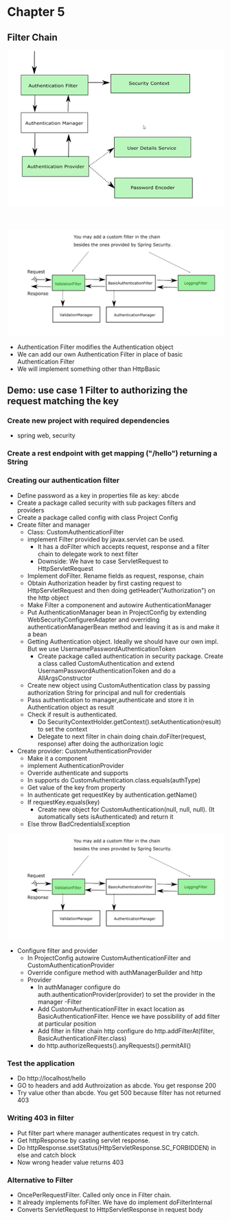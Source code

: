 # Chapter 5

## Filter Chain

![architecture1](src/main/resources/architecture1.png)
</br></br></br></br>
![architecture2](src/main/resources/architecture2.png)

- Authentication Filter modifies the Authentication object
- We can add our own Authentication Filter in place of basic Authentication Filter
- We will implement something other than HttpBasic

## Demo: use case 1 Filter to authorizing the request matching the key

### Create new project with required dependencies
- spring web, security

### Create a rest endpoint with get mapping ("/hello") returning a String

### Creating our authentication filter
- Define password as a key in properties file as key: abcde
- Create a package called security with sub packages filters and providers
- Create a package called config with class Project Config
- Create filter and manager
    - Class: CustomAuthenticationFilter
    - implement Filter provided by javax.servlet can be used. 
        - It has a doFilter which accepts request, response and a filter chain to delegate work to next filter
        - Downside: We have to case ServletRequest to HttpServletRequest 
    - Implement doFilter. Rename fields as request, response, chain
    - Obtain Authorization header by first casting request to HttpServletRequest and then doing getHeader("Authorization") on the http object
    - Make Filter a componenent and autowire AuthenticationManager
    - Put AuthenticationManager bean in ProjectConfig by extending WebSecurityConfigurerAdapter and overriding authenticationManagerBean method and leaving it as is and make it a bean
    - Getting Authentication object. Ideally we should have our own impl. But we use UsernamePasswordAuthenticationToken
        - Create package called authentication in security package. Create a class called CustomAuthentication and extend UsernamPasswordAuthenticationToken and do a AllArgsConstructor
    - Create new object using CustomAuthentication class by passing authorization String for principal and null for credentials
    - Pass authentication to manager,authenticate and store it in Authentication object as result
    - Check if result is authenticated. 
        - Do SecurityContextHolder.getContext().setAuthentication(result) to set the context
        - Delegate to next filter in chain doing chain.doFilter(request, response) after doing the authorization logic
- Create provider: CustomAuthenticationProvider
    - Make it a component
    - implement AuthenticationProvider
    - Override authenticate and supports
    - In supports do CustomAuthentication.class.equals(authType)
    - Get value of the key from property
    - In authenticate get requestKey by authentication.getName()
    - If requestKey.equals(key)
        - Create new object for CustomAuthentication(null, null, null). (It automatically sets isAuthenticated) and return it
    - Else throw BadCredentialsException

![architecture2](src/main/resources/architecture2.png)

- Configure filter and provider
    - In ProjectConfig autowire CustomAuthenticationFilter and CustomAuthenticationProvider
    - Override configure method with authManagerBuilder and http
    - Provider
        - In authManager configure do auth.authenticationProvider(provider) to set the provider in the manager
    -Filter
        - Add CustomAuthenticationFilter in exact location as BasicAuthenticationFilter. Hence we have possibility of add filter at particular position
        - Add filter in filter chain http configure do http.addFilterAt(filter, BasicAuthenticationFilter.class)
        - do http.authorizeRequests().anyRequests().permitAll()
    
### Test the application
- Do http://localhost/hello
- GO to headers and add Authroization as abcde. You get response 200
- Try value other than abcde. You get 500 because filter has not returned 403

### Writing 403 in filter
- Put filter part where manager authenticates request in try catch.
- Get httpResponse by casting servlet response.
- Do httpResponse.ssetStatus(HttpServletResponse.SC_FORBIDDEN) in else and catch block
- Now wrong header value returns 403

### Alternative to Filter
- OncePerRequestFilter. Called only once in Filter chain. 
- It already implements foFilter. We have do implement doFilterInternal
- Converts ServletRequest to HttpServletResponse in request body